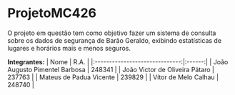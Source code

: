 # ProjetoMC426
O projeto em questão tem como objetivo fazer um sistema de consulta sobre os dados de segurança de Barão Geraldo, exibindo estatísticas de lugares e horários mais e menos seguros.


**Integrantes:**
| Nome                           | R.A.   |
|:------------------------------:|:------:|
| João Augusto Pimentel Barbosa  | 248341 |
| João Victor de Oliveira Pátaro | 237763 |
| Mateus de Padua Vicente        | 239829 |
| Vítor de Melo Calhau           | 248740 |
